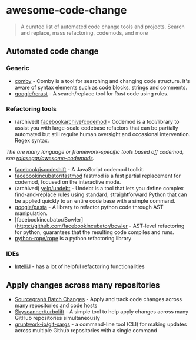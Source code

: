 # awesome-code-change
> A curated list of automated code change tools and projects. Search and replace, mass refactoring, codemods, and more

## Automated code change

### Generic

- [comby](https://comby.dev/) - Comby is a tool for searching and changing code structure. It's aware of syntax elements such as code blocks, strings and comments.
- [google/rerast](https://github.com/google/rerast) - A search/replace tool for Rust code using rules.




### Refactoring tools

- (archived) [facebookarchive/codemod](https://github.com/facebookarchive/codemod) - Codemod is a tool/library to assist you with large-scale codebase refactors that can be partially automated but still require human oversight and occasional intervention. Regex syntax.

_The are many language or framework-specific tools based off codemod, see [rajasegar/awesome-codemods](https://github.com/rajasegar/awesome-codemods)._

- [facebook/jscodeshift](https://github.com/facebook/jscodeshift) - A JavaScript codemod toolkit.
- [facebookincubator/fastmod](https://github.com/facebookincubator/fastmod) fastmod is a fast partial replacement for codemod, focused on the interactive mode.
- (archived) [yelp/undebt](https://github.com/Yelp/undebt) - Undebt is a tool that lets you define complex find-and-replace rules using standard, straightforward Python that can be applied quickly to an entire code base with a simple command.
- [google/pasta](https://github.com/google/pasta) - A library to refactor python code through AST manipulation. 
- [facebookincubator/Bowler](https://github.com/facebookincubator/bowler - AST-level refactoring for python, guarantees that the resulting code compiles and runs.
- [python-rope/rope](https://github.com/python-rope/rope) is a python refactoring library



### IDEs

- [IntelliJ](https://www.jetbrains.com/help/idea/refactoring-source-code.html) - has a lot of helpful refactoring functionalities



## Apply changes across many repositories

- [Sourcegraph Batch Changes](https://docs.sourcegraph.com/batch_changes) - Apply and track code changes across many repositories and code hosts
- [Skyscanner/turbolift](https://github.com/Skyscanner/turbolift) - A simple tool to help apply changes across many GitHub repositories simultaneously
- [gruntwork-io/git-xargs](https://github.com/gruntwork-io/git-xargs) - a command-line tool (CLI) for making updates across multiple Github repositories with a single command
